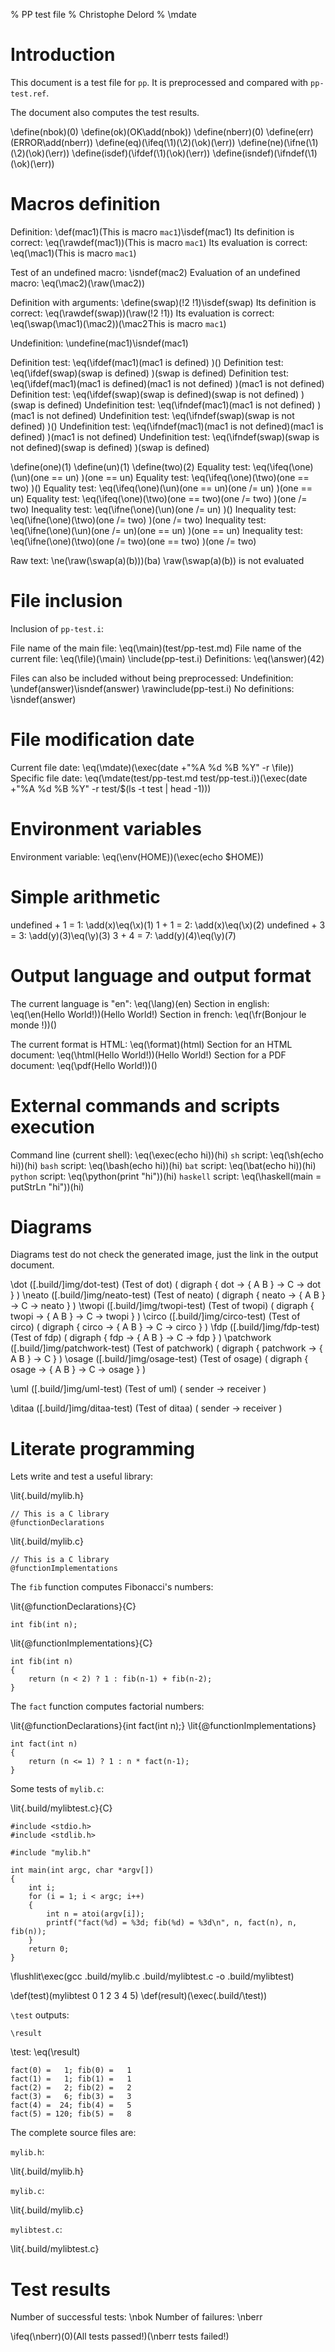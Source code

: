 % PP test file
% Christophe Delord
% \mdate

Introduction
============

This document is a test file for `pp`.
It is preprocessed and compared with `pp-test.ref`.

The document also computes the test results.

\define(nbok)(0)    \define(ok)(OK\add(nbok))
\define(nberr)(0)   \define(err)(ERROR\add(nberr))
\define(eq)(\ifeq(\1)(\2)(\ok)(\err))
\define(ne)(\ifne(\1)(\2)(\ok)(\err))
\define(isdef)(\ifdef(\1)(\ok)(\err))
\define(isndef)(\ifndef(\1)(\ok)(\err))

Macros definition
=================

Definition:                         \def(mac1)(This is macro `mac1`)\isdef(mac1)
Its definition is correct:          \eq(\rawdef(mac1))(This is macro `mac1`)
Its evaluation is correct:          \eq(\mac1)(This is macro `mac1`)

Test of an undefined macro:         \isndef(mac2)
Evaluation of an undefined macro:   \eq(\mac2)(\raw(\mac2))

Definition with arguments:          \define(swap)(!2 !1)\isdef(swap)
Its definition is correct:          \eq(\rawdef(swap))(\raw(!2 !1))
Its evaluation is correct:          \eq(\swap(\mac1)(\mac2))(\mac2This is macro `mac1`)

Undefinition:                       \undefine(mac1)\isndef(mac1)

Definition test:                    \eq(\ifdef(mac1)(mac1 is defined)                       )()
Definition test:                    \eq(\ifdef(swap)(swap is defined)                       )(swap is defined)
Definition test:                    \eq(\ifdef(mac1)(mac1 is defined)(mac1 is not defined)  )(mac1 is not defined)
Definition test:                    \eq(\ifdef(swap)(swap is defined)(swap is not defined)  )(swap is defined)
Undefinition test:                  \eq(\ifndef(mac1)(mac1 is not defined)                  )(mac1 is not defined)
Undefinition test:                  \eq(\ifndef(swap)(swap is not defined)                  )()
Undefinition test:                  \eq(\ifndef(mac1)(mac1 is not defined)(mac1 is defined) )(mac1 is not defined)
Undefinition test:                  \eq(\ifndef(swap)(swap is not defined)(swap is defined) )(swap is defined)

\define(one)(1) \define(un)(1) \define(two)(2)
Equality test:                      \eq(\ifeq(\one)(\un)(one == un)                 )(one == un)
Equality test:                      \eq(\ifeq(\one)(\two)(one == two)               )()
Equality test:                      \eq(\ifeq(\one)(\un)(one == un)(one /= un)      )(one == un)
Equality test:                      \eq(\ifeq(\one)(\two)(one == two)(one /= two)   )(one /= two)
Inequality test:                    \eq(\ifne(\one)(\un)(one /= un)                 )()
Inequality test:                    \eq(\ifne(\one)(\two)(one /= two)               )(one /= two)
Inequality test:                    \eq(\ifne(\one)(\un)(one /= un)(one == un)      )(one == un)
Inequality test:                    \eq(\ifne(\one)(\two)(one /= two)(one == two)   )(one /= two)

Raw text:                           \ne(\raw(\swap(a)(b)))(ba) \raw(\swap(a)(b)) is not evaluated

File inclusion
==============

Inclusion of `pp-test.i`:

File name of the main file:         \eq(\main)(test/pp-test.md)
File name of the current file:      \eq(\file)(\main)
\include(pp-test.i)
Definitions:                        \eq(\answer)(42)

Files can also be included without being preprocessed:
Undefinition:                       \undef(answer)\isndef(answer)
\rawinclude(pp-test.i)
No definitions:                     \isndef(answer)

File modification date
======================

Current file date:                  \eq(\mdate)(\exec(date +"%A %d %B %Y" -r \file))
Specific file date:                 \eq(\mdate(test/pp-test.md test/pp-test.i))(\exec(date +"%A %d %B %Y" -r test/$(ls -t test | head -1)))

Environment variables
=====================

Environment variable:               \eq(\env(HOME))(\exec(echo $HOME))

Simple arithmetic
=================

undefined + 1 = 1:                  \add(x)\eq(\x)(1)
1 + 1 = 2:                          \add(x)\eq(\x)(2)
undefined + 3 = 3:                  \add(y)(3)\eq(\y)(3)
3 + 4 = 7:                          \add(y)(4)\eq(\y)(7)

Output language and output format
=================================

The current language is "en":       \eq(\lang)(en)
Section in english:                 \eq(\en(Hello World!))(Hello World!)
Section in french:                  \eq(\fr(Bonjour le monde !))()

The current format is HTML:         \eq(\format)(html)
Section for an HTML document:       \eq(\html(Hello World!))(Hello World!)
Section for a PDF document:         \eq(\pdf(Hello World!))()

External commands and scripts execution
=======================================

Command line (current shell):       \eq(\exec(echo hi))(hi)
`sh` script:                        \eq(\sh(echo hi))(hi)
`bash` script:                      \eq(\bash(echo hi))(hi)
`bat` script:                       \eq(\bat(echo hi))(hi)
`python` script:                    \eq(\python(print "hi"))(hi)
`haskell` script:                   \eq(\haskell(main = putStrLn "hi"))(hi)

Diagrams
========

Diagrams test do not check the generated image, just the link in the output document.

\dot        ([.build/]img/dot-test)         (Test of dot)       ( digraph { dot -> { A B } -> C -> dot } )
\neato      ([.build/]img/neato-test)       (Test of neato)     ( digraph { neato -> { A B } -> C -> neato } )
\twopi      ([.build/]img/twopi-test)       (Test of twopi)     ( digraph { twopi -> { A B } -> C -> twopi } )
\circo      ([.build/]img/circo-test)       (Test of circo)     ( digraph { circo -> { A B } -> C -> circo } )
\fdp        ([.build/]img/fdp-test)         (Test of fdp)       ( digraph { fdp -> { A B } -> C -> fdp } )
\patchwork  ([.build/]img/patchwork-test)   (Test of patchwork) ( digraph { patchwork -> { A B } -> C } )
\osage      ([.build/]img/osage-test)       (Test of osage)     ( digraph { osage -> { A B } -> C -> osage } )

\uml        ([.build/]img/uml-test)         (Test of uml)       ( sender -> receiver )

\ditaa      ([.build/]img/ditaa-test)       (Test of ditaa)     ( sender -> receiver )

Literate programming
====================

Lets write and test a useful library:

\lit{.build/mylib.h}
~~~~~~~~~~~~~~~~~~~~~~~~~~~~~~~~~~~~~~~~~~~~~~~~~~~~~~~~~~~~~~~~~~~~
// This is a C library
@functionDeclarations
~~~~~~~~~~~~~~~~~~~~~~~~~~~~~~~~~~~~~~~~~~~~~~~~~~~~~~~~~~~~~~~~~~~~

\lit{.build/mylib.c}
~~~~~~~~~~~~~~~~~~~~~~~~~~~~~~~~~~~~~~~~~~~~~~~~~~~~~~~~~~~~~~~~~~~~
// This is a C library
@functionImplementations
~~~~~~~~~~~~~~~~~~~~~~~~~~~~~~~~~~~~~~~~~~~~~~~~~~~~~~~~~~~~~~~~~~~~

The `fib` function computes Fibonacci's numbers:

\lit{@functionDeclarations}{C}
~~~~~~~~~~~~~~~~~~~~~~~~~~~~~~~~~~~~~~~~~~~~~~~~~~~~~~~~~~~~~~~~~~~~
int fib(int n);
~~~~~~~~~~~~~~~~~~~~~~~~~~~~~~~~~~~~~~~~~~~~~~~~~~~~~~~~~~~~~~~~~~~~

\lit{@functionImplementations}{C}
~~~~~~~~~~~~~~~~~~~~~~~~~~~~~~~~~~~~~~~~~~~~~~~~~~~~~~~~~~~~~~~~~~~~
int fib(int n)
{
    return (n < 2) ? 1 : fib(n-1) + fib(n-2);
}
~~~~~~~~~~~~~~~~~~~~~~~~~~~~~~~~~~~~~~~~~~~~~~~~~~~~~~~~~~~~~~~~~~~~

The `fact` function computes factorial numbers:

\lit{@functionDeclarations}{int fact(int n);}
\lit{@functionImplementations}
~~~~~~~~~~~~~~~~~~~~~~~~~~~~~~~~~~~~~~~~~~~~~~~~~~~~~~~~~~~~~~~~~~~~
int fact(int n)
{
    return (n <= 1) ? 1 : n * fact(n-1);
}
~~~~~~~~~~~~~~~~~~~~~~~~~~~~~~~~~~~~~~~~~~~~~~~~~~~~~~~~~~~~~~~~~~~~

Some tests of `mylib.c`:

\lit{.build/mylibtest.c}{C}
~~~~~~~~~~~~~~~~~~~~~~~~~~~~~~~~~~~~~~~~~~~~~~~~~~~~~~~~~~~~~~~~~~~~
#include <stdio.h>
#include <stdlib.h>

#include "mylib.h"

int main(int argc, char *argv[])
{
    int i;
    for (i = 1; i < argc; i++)
    {
        int n = atoi(argv[i]);
        printf("fact(%d) = %3d; fib(%d) = %3d\n", n, fact(n), n, fib(n));
    }
    return 0;
}
~~~~~~~~~~~~~~~~~~~~~~~~~~~~~~~~~~~~~~~~~~~~~~~~~~~~~~~~~~~~~~~~~~~~

\flushlit\exec(gcc .build/mylib.c .build/mylibtest.c -o .build/mylibtest)

\def(test)(mylibtest 0 1 2 3 4 5)
\def(result)(\exec(.build/\test))

`\test` outputs:

~~~~~~~~~~~~~~~~~~~~~~~~~~~~~~~~~~~~~~~~~~~~~~~~~~~~~~~~~~~~~~~~~~~~
\result

~~~~~~~~~~~~~~~~~~~~~~~~~~~~~~~~~~~~~~~~~~~~~~~~~~~~~~~~~~~~~~~~~~~~

\test:     \eq(\result)
~~~~~~~~~~~~~~~~~~~~~~~~~~~~~~~~~~~~~~~~~~~~~~~~~~~~~~~~~~~~~~~~~~~~
fact(0) =   1; fib(0) =   1
fact(1) =   1; fib(1) =   1
fact(2) =   2; fib(2) =   2
fact(3) =   6; fib(3) =   3
fact(4) =  24; fib(4) =   5
fact(5) = 120; fib(5) =   8
~~~~~~~~~~~~~~~~~~~~~~~~~~~~~~~~~~~~~~~~~~~~~~~~~~~~~~~~~~~~~~~~~~~~

The complete source files are:

`mylib.h`:

\lit{.build/mylib.h}

`mylib.c`:

\lit{.build/mylib.c}

`mylibtest.c`:

\lit{.build/mylibtest.c}

Test results
============

Number of successful tests:     \nbok
Number of failures:             \nberr

\ifeq(\nberr)(0)(All tests passed!)(\nberr tests failed!)
